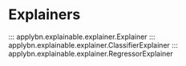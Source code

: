 # Explainers

::: applybn.explainable.explainer.Explainer
::: applybn.explainable.explainer.ClassifierExplainer
::: applybn.explainable.explainer.RegressorExplainer